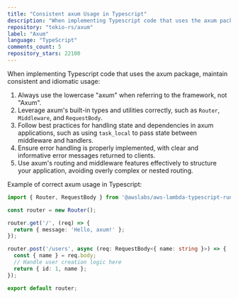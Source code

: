 ```yaml
---
title: "Consistent axum Usage in Typescript"
description: "When implementing Typescript code that uses the axum package, maintain consistent and idiomatic usage: always use lowercase 'axum', leverage axum's built-in types correctly, follow best practices for state and dependencies, ensure proper error handling, and use routing and middleware features effectively."
repository: "tokio-rs/axum"
label: "Axum"
language: "TypeScript"
comments_count: 5
repository_stars: 22100
---
```


When implementing Typescript code that uses the axum package, maintain consistent and idiomatic usage:

1. Always use the lowercase "axum" when referring to the framework, not "Axum".
2. Leverage axum's built-in types and utilities correctly, such as `Router`, `Middleware`, and `RequestBody`.
3. Follow best practices for handling state and dependencies in axum applications, such as using `task_local` to pass state between middleware and handlers.
4. Ensure error handling is properly implemented, with clear and informative error messages returned to clients.
5. Use axum's routing and middleware features effectively to structure your application, avoiding overly complex or nested routing.

Example of correct axum usage in Typescript:

```typescript
import { Router, RequestBody } from '@awslabs/aws-lambda-typescript-runtime';

const router = new Router();

router.get('/', (req) => {
  return { message: 'Hello, axum!' };
});

router.post('/users', async (req: RequestBody<{ name: string }>) => {
  const { name } = req.body;
  // Handle user creation logic here
  return { id: 1, name };
});

export default router;